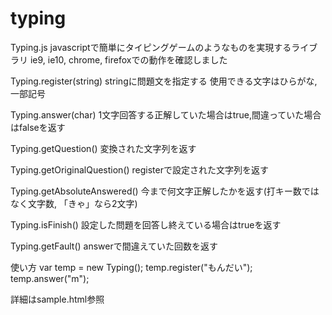 typing
======

Typing.js
javascriptで簡単にタイピングゲームのようなものを実現するライブラリ
ie9, ie10, chrome, firefoxでの動作を確認しました


Typing.register(string)
stringに問題文を指定する
使用できる文字はひらがな,一部記号

Typing.answer(char)
1文字回答する正解していた場合はtrue,間違っていた場合はfalseを返す

Typing.getQuestion()
変換された文字列を返す

Typing.getOriginalQuestion()
registerで設定された文字列を返す

Typing.getAbsoluteAnswered()
今まで何文字正解したかを返す(打キー数ではなく文字数, 「きゃ」なら2文字)

Typing.isFinish()
設定した問題を回答し終えている場合はtrueを返す

Typing.getFault()
answerで間違えていた回数を返す

使い方
var temp = new Typing();
temp.register("もんだい");
temp.answer("m");

詳細はsample.html参照
